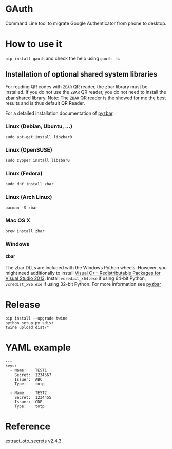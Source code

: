 GAuth
====

Command Line tool to migrate Google Authenticator from phone to desktop.

# How to use it

`pip install gauth` and check the help using `gauth -h`.

## Installation of optional shared system libraries

For reading QR codes with `ZBAR` QR reader, the zbar library must be installed.
If you do not use the `ZBAR` QR reader, you do not need to install the zbar shared library. Note: The `ZBAR` QR reader is the showed for me the best results and is thus default QR Reader.

For a detailed installation documentation of [pyzbar](https://github.com/NaturalHistoryMuseum/pyzbar#installation).

### Linux (Debian, Ubuntu, …)

    sudo apt-get install libzbar0

### Linux (OpenSUSE)

    sudo zypper install libzbar0

### Linux (Fedora)

    sudo dnf install zbar

### Linux (Arch Linux)

    pacman -S zbar

### Mac OS X

    brew install zbar

### Windows

#### zbar

The zbar DLLs are included with the Windows Python wheels. However, you might need additionally to install [Visual C++ Redistributable Packages for Visual Studio 2013](https://www.microsoft.com/en-US/download/details.aspx?id=40784). Install `vcredist_x64.exe` if using 64-bit Python, `vcredist_x86.exe` if using 32-bit Python. For more information see [pyzbar](https://github.com/NaturalHistoryMuseum/pyzbar)

# Release

```
pip install --upgrade twine
python setup.py sdist
twine upload dist/*
```
# YAML example

```
---
keys:
  - Name:    TEST1
    Secret:  1234567
    Issuer:  ABC
    Type:    totp

  - Name:    TEST2
    Secret:  1234455
    Issuer:  CDE
    Type:    totp
```

# Reference

[extract_otp_secrets v2.4.3](https://github.com/scito/extract_otp_secrets)

